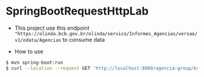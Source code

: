 # SpringBootRequestHttpLab

* This project use this endpoint `"https://olinda.bcb.gov.br/olinda/servico/Informes_Agencias/versao/v1/odata/Agencias` to consume data

* How to use 
```bash
$ mvn spring-boot:run
$ curl --location --request GET 'http://localhost:8080/agencia-group/by-state'
```